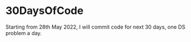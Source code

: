 # 30DaysOfCode
Starting from 28th May 2022, I will commit code for next 30 days, one DS problem a day.
